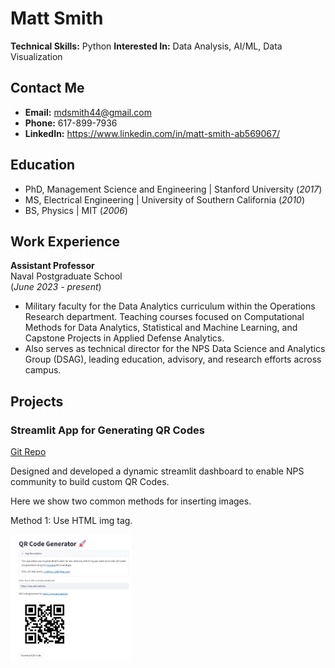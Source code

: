 # Matt Smith

**Technical Skills:** Python
**Interested In:** Data Analysis, AI/ML, Data Visualization

## Contact Me
- **Email:** mdsmith44@gmail.com
- **Phone:** 617-899-7936
- **LinkedIn:** https://www.linkedin.com/in/matt-smith-ab569067/

  
## Education
- PhD, Management Science and Engineering | Stanford University (_2017_)
- MS, Electrical Engineering | University of Southern California (_2010_)
- BS, Physics | MIT (_2006_)

## Work Experience
**Assistant Professor**           
Naval Postgraduate School     
(_June 2023 - present_)
- Military faculty for the Data Analytics curriculum within the Operations Research department. Teaching courses focused on Computational Methods for Data Analytics, Statistical and Machine Learning, and Capstone Projects in Applied Defense Analytics.
- Also serves as technical director for the NPS Data Science and Analytics Group (DSAG), leading education, advisory, and research efforts across campus.

## Projects

### Streamlit App for Generating QR Codes
[Git Repo](https://github.com/mdsmith44/py_qrcode_gen)

Designed and developed a dynamic streamlit dashboard to enable NPS community to build custom QR Codes.

Here we show two common methods for inserting images.

Method 1: Use HTML img tag.

<img src='images/streamlit_QR_screenshot.jpg' alt='dashboard' height=200/>
